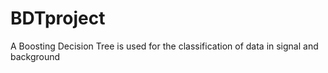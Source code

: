# BDTproject
A Boosting Decision Tree is used for the classification of data in signal and background 
